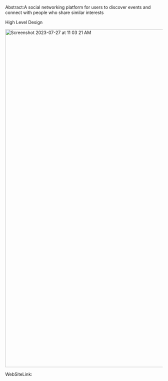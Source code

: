 Abstract:A social networking platform for users to discover events and connect with people who share similar
interests

High Level Design

<img width="1080" alt="Screenshot 2023-07-27 at 11 03 21 AM" src="https://github.com/somsai359/RupeekProject/assets/76832603/cea3a4a3-93d9-4b0e-81cf-781de28ea121">

WebSiteLink:
